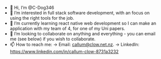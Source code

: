 - 👋 Hi, I’m @C-Dog346
- 👀 I’m interested in full stack software development, with an focus on using the right tools for the job.
- 🌱 I’m currently learning react native web development so I can make an application with my team of 4, for one of my Uni papers.
- 💞️ I’m looking to collaborate on anything and everything - you can email me (see below) if you wish to collaborate.
- 📫 How to reach me: 
 -> Email: callum@clow.net.nz.
 -> LinkedIn: https://www.linkedin.com/in/callum-clow-8731a3232

<!---
C-Dog346/C-Dog346 is a ✨ special ✨ repository because its `README.md` (this file) appears on your GitHub profile.
You can click the Preview link to take a look at your changes.
--->
